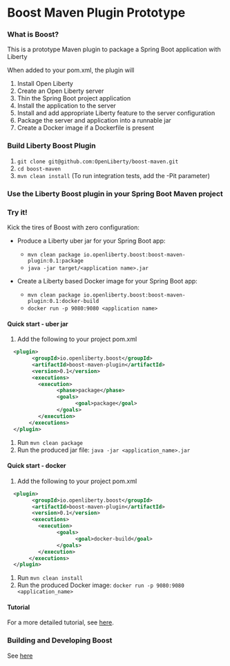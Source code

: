 # Boost Maven Plugin Prototype

### What is Boost?

This is a prototype Maven plugin to package a Spring Boot application with Liberty

When added to your pom.xml, the plugin will

1. Install Open Liberty
2. Create an Open Liberty server
3. Thin the Spring Boot project application
4. Install the application to the server
5. Install and add appropriate Liberty feature to the server configuration
6. Package the server and application into a runnable jar
7. Create a Docker image if a Dockerfile is present


### Build Liberty Boost Plugin

1. `git clone git@github.com:OpenLiberty/boost-maven.git`
2. `cd boost-maven`
3. `mvn clean install`  (To run integration tests, add the -Pit parameter)

### Use the Liberty Boost plugin in your Spring Boot Maven project 

### Try it!

Kick the tires of Boost with zero configuration:

* Produce a Liberty uber jar for your Spring Boot app:
    * `mvn clean package io.openliberty.boost:boost-maven-plugin:0.1:package`
    * `java -jar target/<application name>.jar`

* Create a Liberty based Docker image for your Spring Boot app:
    * `mvn clean package io.openliberty.boost:boost-maven-plugin:0.1:docker-build`
    * `docker run -p 9080:9080 <application name>`


#### Quick start - uber jar

1. Add the following to your project pom.xml
```xml
  <plugin>
        <groupId>io.openliberty.boost</groupId>
        <artifactId>boost-maven-plugin</artifactId>
        <version>0.1</version>
        <executions>
          <execution>
                <phase>package</phase>
                <goals>
                      <goal>package</goal>
                </goals>
          </execution>
       </executions>
  </plugin>
```

1. Run `mvn clean package`
1. Run the produced jar file: `java -jar <application_name>.jar`

#### Quick start - docker

1. Add the following to your project pom.xml
```xml
  <plugin>
        <groupId>io.openliberty.boost</groupId>
        <artifactId>boost-maven-plugin</artifactId>
        <version>0.1</version>
        <executions>
          <execution>
                <goals>
                      <goal>docker-build</goal>
                </goals>
          </execution>
       </executions>
  </plugin>
```

1. Run `mvn clean install`
1. Run the produced Docker image: `docker run -p 9080:9080 <application_name>`

#### Tutorial

For a more detailed tutorial, see [here](Tutorial.md).

### Building and Developing Boost

See [here](https://github.com/OpenLiberty/boost/wiki/Home) 
